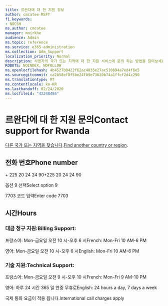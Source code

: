 ```yaml
---
title: 르완다에 대 한 지원 정보
author: cmcatee-MSFT
f1.keywords:
- NOCSH
ms.author: cmcatee
manager: mnirkhe
audience: Admin
ms.topic: reference
ms.service: o365-administration
ms.collection: Adm_Support
localization_priority: Normal
description: 사용자의 국가 또는 지역에 대 한 지원 서비스에 문의 하는 방법을 알아보세요.
ROBOTS: NOINDEX, NOFOLLOW
ms.openlocfilehash: 4b4527b0422f62ac4835e27ac510b94a7ed4f6e5
ms.sourcegitcommit: ca2b58ef8f5be24f09e73620b74a1ffcf2d4c290
ms.translationtype: MT
ms.contentlocale: ko-KR
ms.lasthandoff: 02/24/2020
ms.locfileid: "42248486"
---
```

# <a name="contact-support-for-rwanda"></a><span data-ttu-id="2f29f-103">르완다에 대 한 지원 문의</span><span class="sxs-lookup"><span data-stu-id="2f29f-103">Contact support for Rwanda</span></span>

<span data-ttu-id="2f29f-104">[다른 국가 또는 지역을 찾습니다](../contact-support-for-business-products.md).</span><span class="sxs-lookup"><span data-stu-id="2f29f-104">[Find another country or region](../contact-support-for-business-products.md).</span></span>

## <a name="phone-number"></a><span data-ttu-id="2f29f-105">전화 번호</span><span class="sxs-lookup"><span data-stu-id="2f29f-105">Phone number</span></span>
<span data-ttu-id="2f29f-106">+ 225 20 24 24 90</span><span class="sxs-lookup"><span data-stu-id="2f29f-106">+225 20 24 24 90</span></span>

<span data-ttu-id="2f29f-107">옵션 9 선택</span><span class="sxs-lookup"><span data-stu-id="2f29f-107">Select option 9</span></span>

<span data-ttu-id="2f29f-108">7703 코드 입력</span><span class="sxs-lookup"><span data-stu-id="2f29f-108">Enter code 7703</span></span>

## <a name="hours"></a><span data-ttu-id="2f29f-109">시간</span><span class="sxs-lookup"><span data-stu-id="2f29f-109">Hours</span></span>
### <a name="billing-support"></a><span data-ttu-id="2f29f-110">대금 청구 지원:</span><span class="sxs-lookup"><span data-stu-id="2f29f-110">Billing Support:</span></span>

<span data-ttu-id="2f29f-111">프랑스어: Mon-금요일 오전 10 시-오후 6 시</span><span class="sxs-lookup"><span data-stu-id="2f29f-111">French: Mon-Fri 10 AM-6 PM</span></span>

<span data-ttu-id="2f29f-112">영어: Mon-금요일 오전 10 시-오후 6 시</span><span class="sxs-lookup"><span data-stu-id="2f29f-112">English: Mon-Fri 10 AM-6 PM</span></span>

### <a name="technical-support"></a><span data-ttu-id="2f29f-113">기술 지원:</span><span class="sxs-lookup"><span data-stu-id="2f29f-113">Technical Support:</span></span>

<span data-ttu-id="2f29f-114">프랑스어: Mon-금요일 오전 9 시-오후 10 시</span><span class="sxs-lookup"><span data-stu-id="2f29f-114">French: Mon-Fri 9 AM-10 PM</span></span>

<span data-ttu-id="2f29f-115">영어: 하루 24 시간 365 일 연중 무휴로</span><span class="sxs-lookup"><span data-stu-id="2f29f-115">English: 24 hours a day, 7 days a week</span></span>

<span data-ttu-id="2f29f-116">국제 통화 요금이 적용 됩니다.</span><span class="sxs-lookup"><span data-stu-id="2f29f-116">International call charges apply</span></span>